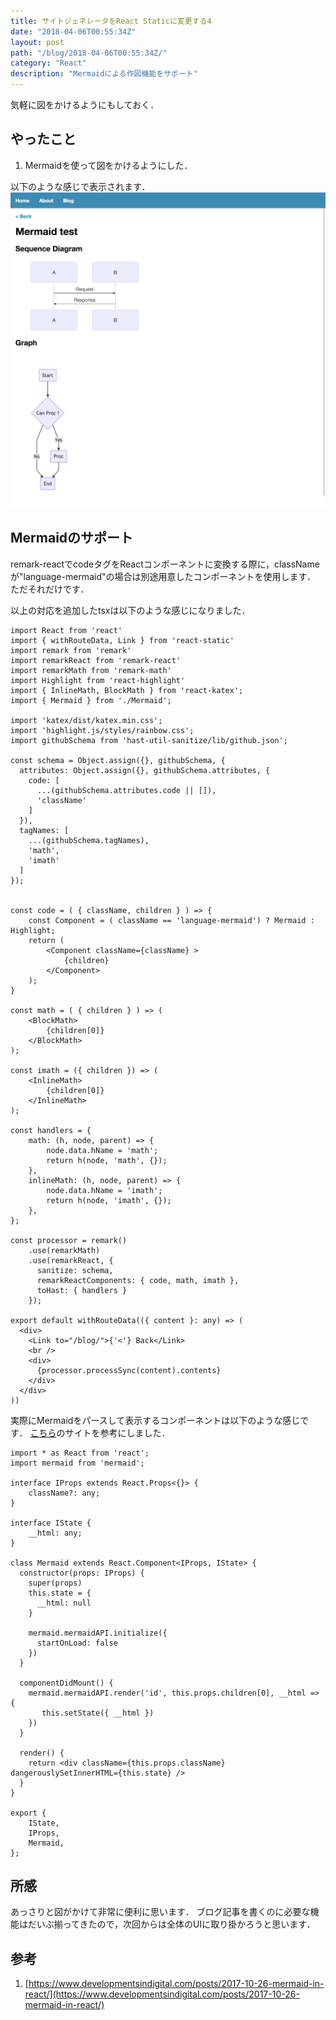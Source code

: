 ```yaml
---
title: サイトジェネレータをReact Staticに変更する4
date: "2018-04-06T00:55:34Z"
layout: post
path: "/blog/2018-04-06T00:55:34Z/"
category: "React"
description: "Mermaidによる作図機能をサポート"
---
```

気軽に図をかけるようにもしておく．

## やったこと

1. Mermaidを使って図をかけるようにした．

以下のような感じで表示されます．
![Mermaid support](./sc.png)

## Mermaidのサポート
remark-reactでcodeタグをReactコンポーネントに変換する際に，classNameが"language-mermaid"の場合は別途用意したコンポーネントを使用します．
ただそれだけです．

以上の対応を追加したtsxは以下のような感じになりました．
```tsx
import React from 'react'
import { withRouteData, Link } from 'react-static'
import remark from 'remark'
import remarkReact from 'remark-react'
import remarkMath from 'remark-math'
import Highlight from 'react-highlight'
import { InlineMath, BlockMath } from 'react-katex';
import { Mermaid } from './Mermaid';

import 'katex/dist/katex.min.css';
import 'highlight.js/styles/rainbow.css';
import githubSchema from 'hast-util-sanitize/lib/github.json';

const schema = Object.assign({}, githubSchema, {
  attributes: Object.assign({}, githubSchema.attributes, {
    code: [
      ...(githubSchema.attributes.code || []),
      'className'
    ]
  }),
  tagNames: [
    ...(githubSchema.tagNames),
    'math',
    'imath'
  ]
});


const code = ( { className, children } ) => {
    const Component = ( className == 'language-mermaid') ? Mermaid : Highlight;
    return (
        <Component className={className} >
            {children}
        </Component>
    );
}

const math = ( { children } ) => (
    <BlockMath>
        {children[0]}
    </BlockMath>
);

const imath = ({ children }) => (
    <InlineMath>
        {children[0]}
    </InlineMath>
);

const handlers = {
    math: (h, node, parent) => {
        node.data.hName = 'math';
        return h(node, 'math', {});
    },
    inlineMath: (h, node, parent) => {
        node.data.hName = 'imath';
        return h(node, 'imath', {});
    },
};

const processor = remark()
    .use(remarkMath)
    .use(remarkReact, {
      sanitize: schema,
      remarkReactComponents: { code, math, imath },
      toHast: { handlers }
    });

export default withRouteData(({ content }: any) => (
  <div>
    <Link to="/blog/">{'<'} Back</Link>
    <br />
    <div>
      {processor.processSync(content).contents}
    </div>
  </div>
))
```

実際にMermaidをパースして表示するコンポーネントは以下のような感じです．
[こちら](https://www.developmentsindigital.com/posts/2017-10-26-mermaid-in-react/)のサイトを参考にしました．
```tsx
import * as React from 'react';
import mermaid from 'mermaid';

interface IProps extends React.Props<{}> {
    className?: any;
}

interface IState {
    __html: any;
}

class Mermaid extends React.Component<IProps, IState> {
  constructor(props: IProps) {
    super(props)
    this.state = {
      __html: null
    }

    mermaid.mermaidAPI.initialize({
      startOnLoad: false
    })
  }

  componentDidMount() {
    mermaid.mermaidAPI.render('id', this.props.children[0], __html => {
       this.setState({ __html })
    })
  }

  render() {
    return <div className={this.props.className} dangerouslySetInnerHTML={this.state} />
  }
}

export {
    IState,
    IProps,
    Mermaid,
};
```

## 所感
あっさりと図がかけて非常に便利に思います．
ブログ記事を書くのに必要な機能はだいぶ揃ってきたので，次回からは全体のUIに取り掛かろうと思います．

## 参考

1. [https://www.developmentsindigital.com/posts/2017-10-26-mermaid-in-react/](https://www.developmentsindigital.com/posts/2017-10-26-mermaid-in-react/)
